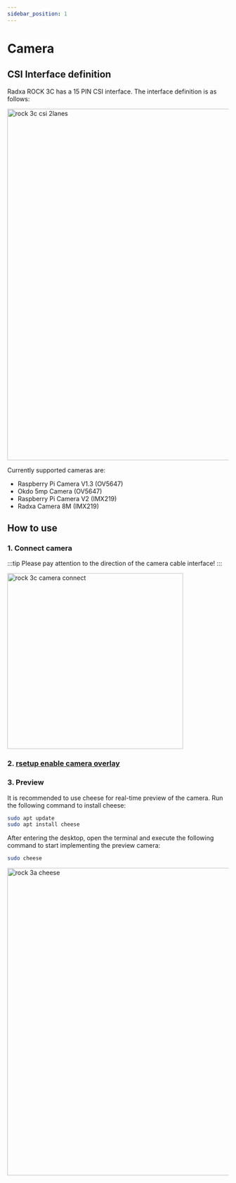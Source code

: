 ```yaml
---
sidebar_position: 1
---
```


# Camera

## CSI Interface definition

Radxa ROCK 3C has a 15 PIN CSI interface. The interface definition is as follows:

<img src="../../../img/rock3/3c/rock3c-camera-pin.webp" width = "800" alt="rock 3c csi 2lanes"/>

Currently supported cameras are:

- Raspberry Pi Camera V1.3 (OV5647)
- Okdo 5mp Camera (OV5647)
- Raspberry Pi Camera V2 (IMX219)
- Radxa Camera 8M (IMX219)

## How to use

### 1. Connect camera

:::tip
Please pay attention to the direction of the camera cable interface!
:::

<img src="../../../img/rock3/3c/rock3c-camera-connect.webp" width = "400" alt="rock 3c camera connect"/>

### 2. [rsetup enable camera overlay](/rock3/rock3c/os-config/rsetup)

### 3. Preview

It is recommended to use cheese for real-time preview of the camera. Run the following command to install cheese:

```bash
sudo apt update
sudo apt install cheese
```

After entering the desktop, open the terminal and execute the following command to start implementing the preview camera:

```bash
sudo cheese
```

<img src="../../../img/rock3/3a/rock3a-cheese.webp" width = "700" alt="rock 3a cheese" />
